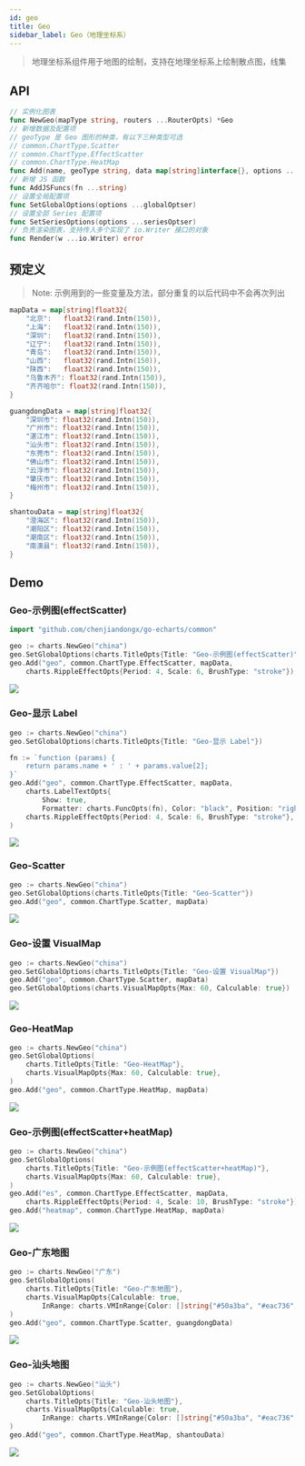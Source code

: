 ```yaml
---
id: geo
title: Geo
sidebar_label: Geo（地理坐标系）
---
```


> 地理坐标系组件用于地图的绘制，支持在地理坐标系上绘制散点图，线集

## API
```go
// 实例化图表
func NewGeo(mapType string, routers ...RouterOpts) *Geo
// 新增数据及配置项
// geoType 是 Geo 图形的种类，有以下三种类型可选
// common.ChartType.Scatter
// common.ChartType.EffectScatter
// common.ChartType.HeatMap
func Add(name, geoType string, data map[string]interface{}, options ...seriesOptser) *Geo
// 新增 JS 函数
func AddJSFuncs(fn ...string)
// 设置全局配置项
func SetGlobalOptions(options ...globalOptser)
// 设置全部 Series 配置项
func SetSeriesOptions(options ...seriesOptser)
// 负责渲染图表，支持传入多个实现了 io.Writer 接口的对象
func Render(w ...io.Writer) error
```

## 预定义
> Note: 示例用到的一些变量及方法，部分重复的以后代码中不会再次列出
```go
mapData = map[string]float32{
    "北京":   float32(rand.Intn(150)),
    "上海":   float32(rand.Intn(150)),
    "深圳":   float32(rand.Intn(150)),
    "辽宁":   float32(rand.Intn(150)),
    "青岛":   float32(rand.Intn(150)),
    "山西":   float32(rand.Intn(150)),
    "陕西":   float32(rand.Intn(150)),
    "乌鲁木齐": float32(rand.Intn(150)),
    "齐齐哈尔": float32(rand.Intn(150)),
}

guangdongData = map[string]float32{
    "深圳市": float32(rand.Intn(150)),
    "广州市": float32(rand.Intn(150)),
    "湛江市": float32(rand.Intn(150)),
    "汕头市": float32(rand.Intn(150)),
    "东莞市": float32(rand.Intn(150)),
    "佛山市": float32(rand.Intn(150)),
    "云浮市": float32(rand.Intn(150)),
    "肇庆市": float32(rand.Intn(150)),
    "梅州市": float32(rand.Intn(150)),
}

shantouData = map[string]float32{
    "澄海区": float32(rand.Intn(150)),
    "潮阳区": float32(rand.Intn(150)),
    "潮南区": float32(rand.Intn(150)),
    "南澳县": float32(rand.Intn(150)),
}
```

## Demo

### Geo-示例图(effectScatter)
```go
import "github.com/chenjiandongx/go-echarts/common"

geo := charts.NewGeo("china")
geo.SetGlobalOptions(charts.TitleOpts{Title: "Geo-示例图(effectScatter)"})
geo.Add("geo", common.ChartType.EffectScatter, mapData,
    charts.RippleEffectOpts{Period: 4, Scale: 6, BrushType: "stroke"})
```
![](https://user-images.githubusercontent.com/19553554/52333496-60147780-2a38-11e9-86b4-967bee2ae954.gif)


### Geo-显示 Label
```go
geo := charts.NewGeo("china")
geo.SetGlobalOptions(charts.TitleOpts{Title: "Geo-显示 Label"})

fn := `function (params) {
    return params.name + ' : ' + params.value[2];
}`
geo.Add("geo", common.ChartType.EffectScatter, mapData,
    charts.LabelTextOpts{
        Show: true, 
        Formatter: charts.FuncOpts(fn), Color: "black", Position: "right"},
    charts.RippleEffectOpts{Period: 4, Scale: 6, BrushType: "stroke"},
)
```
![](https://user-images.githubusercontent.com/19553554/52344575-133f9980-2a56-11e9-93e0-568e484936ce.gif)


### Geo-Scatter
```go
geo := charts.NewGeo("china")
geo.SetGlobalOptions(charts.TitleOpts{Title: "Geo-Scatter"})
geo.Add("geo", common.ChartType.Scatter, mapData)
```
![](https://user-images.githubusercontent.com/19553554/52344634-3ec28400-2a56-11e9-9020-e2eb18c95826.png)


### Geo-设置 VisualMap
```go
geo := charts.NewGeo("china")
geo.SetGlobalOptions(charts.TitleOpts{Title: "Geo-设置 VisualMap"})
geo.Add("geo", common.ChartType.Scatter, mapData)
geo.SetGlobalOptions(charts.VisualMapOpts{Max: 60, Calculable: true})
```
![](https://user-images.githubusercontent.com/19553554/52344700-63b6f700-2a56-11e9-9075-efc97a088889.gif)


### Geo-HeatMap
```go
geo := charts.NewGeo("china")
geo.SetGlobalOptions(
    charts.TitleOpts{Title: "Geo-HeatMap"},
    charts.VisualMapOpts{Max: 60, Calculable: true},
)
geo.Add("geo", common.ChartType.HeatMap, mapData)
```
![](https://user-images.githubusercontent.com/19553554/52344749-834e1f80-2a56-11e9-92b3-bbc8618f6ea2.gif)


### Geo-示例图(effectScatter+heatMap)
```go
geo := charts.NewGeo("china")
geo.SetGlobalOptions(
    charts.TitleOpts{Title: "Geo-示例图(effectScatter+heatMap)"},
    charts.VisualMapOpts{Max: 60, Calculable: true},
)
geo.Add("es", common.ChartType.EffectScatter, mapData,
    charts.RippleEffectOpts{Period: 4, Scale: 10, BrushType: "stroke"})
geo.Add("heatmap", common.ChartType.HeatMap, mapData)
```
![](https://user-images.githubusercontent.com/19553554/52344796-a547a200-2a56-11e9-9dbc-9b7f4ed6431c.gif)


### Geo-广东地图
```go
geo := charts.NewGeo("广东")
geo.SetGlobalOptions(
    charts.TitleOpts{Title: "Geo-广东地图"},
    charts.VisualMapOpts{Calculable: true,
        InRange: charts.VMInRange{Color: []string{"#50a3ba", "#eac736", "#d94e5d"}}},
)
geo.Add("geo", common.ChartType.Scatter, guangdongData)
```
![](https://user-images.githubusercontent.com/19553554/52344868-d922c780-2a56-11e9-9114-f7dc06f9c7e5.gif)


### Geo-汕头地图
```go
geo := charts.NewGeo("汕头")
geo.SetGlobalOptions(
    charts.TitleOpts{Title: "Geo-汕头地图"},
    charts.VisualMapOpts{Calculable: true,
        InRange: charts.VMInRange{Color: []string{"#50a3ba", "#eac736", "#d94e5d"}}},
)
geo.Add("geo", common.ChartType.HeatMap, shantouData)
```
![](https://user-images.githubusercontent.com/19553554/52344892-e93aa700-2a56-11e9-92e9-faaba7c79fc6.png)
